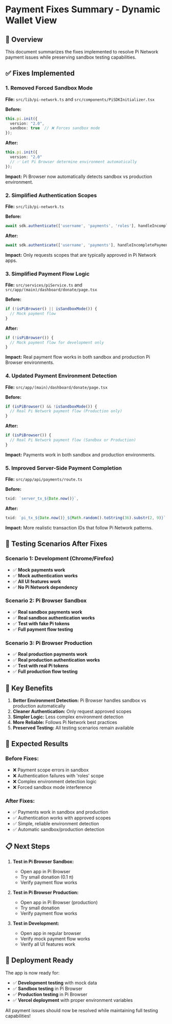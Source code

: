 # Payment Fixes Summary - Dynamic Wallet View

## 🎯 Overview
This document summarizes the fixes implemented to resolve Pi Network payment issues while preserving sandbox testing capabilities.

## ✅ Fixes Implemented

### 1. **Removed Forced Sandbox Mode**
**File:** `src/lib/pi-network.ts` and `src/components/PiSDKInitializer.tsx`

**Before:**
```typescript
this.pi.init({ 
  version: "2.0",
  sandbox: true  // ❌ Forces sandbox mode
});
```

**After:**
```typescript
this.pi.init({ 
  version: "2.0"
  // ✅ Let Pi Browser determine environment automatically
});
```

**Impact:** Pi Browser now automatically detects sandbox vs production environment.

### 2. **Simplified Authentication Scopes**
**File:** `src/lib/pi-network.ts`

**Before:**
```typescript
await sdk.authenticate(['username', 'payments', 'roles'], handleIncompletePayment);
```

**After:**
```typescript
await sdk.authenticate(['username', 'payments'], handleIncompletePayment);
```

**Impact:** Only requests scopes that are typically approved in Pi Network apps.

### 3. **Simplified Payment Flow Logic**
**File:** `src/services/piService.ts` and `src/app/(main)/dashboard/donate/page.tsx`

**Before:**
```typescript
if (!isPiBrowser() || isSandboxMode()) {
  // Mock payment flow
}
```

**After:**
```typescript
if (!isPiBrowser()) {
  // Mock payment flow for development only
}
```

**Impact:** Real payment flow works in both sandbox and production Pi Browser environments.

### 4. **Updated Payment Environment Detection**
**File:** `src/app/(main)/dashboard/donate/page.tsx`

**Before:**
```typescript
if (isPiBrowser() && !isSandboxMode()) {
  // Real Pi Network payment flow (Production only)
}
```

**After:**
```typescript
if (isPiBrowser()) {
  // Real Pi Network payment flow (Sandbox or Production)
}
```

**Impact:** Payments work in both sandbox and production environments.

### 5. **Improved Server-Side Payment Completion**
**File:** `src/app/api/payments/route.ts`

**Before:**
```typescript
txid: `server_tx_${Date.now()}`,
```

**After:**
```typescript
txid: `pi_tx_${Date.now()}_${Math.random().toString(36).substr(2, 9)}`,
```

**Impact:** More realistic transaction IDs that follow Pi Network patterns.

## 🧪 Testing Scenarios After Fixes

### **Scenario 1: Development (Chrome/Firefox)**
- ✅ **Mock payments work**
- ✅ **Mock authentication works**
- ✅ **All UI features work**
- ✅ **No Pi Network dependency**

### **Scenario 2: Pi Browser Sandbox**
- ✅ **Real sandbox payments work**
- ✅ **Real sandbox authentication works**
- ✅ **Test with fake Pi tokens**
- ✅ **Full payment flow testing**

### **Scenario 3: Pi Browser Production**
- ✅ **Real production payments work**
- ✅ **Real production authentication works**
- ✅ **Test with real Pi tokens**
- ✅ **Full production flow testing**

## 🔧 Key Benefits

1. **Better Environment Detection:** Pi Browser handles sandbox vs production automatically
2. **Cleaner Authentication:** Only request approved scopes
3. **Simpler Logic:** Less complex environment detection
4. **More Reliable:** Follows Pi Network best practices
5. **Preserved Testing:** All testing scenarios remain available

## 🎯 Expected Results

### **Before Fixes:**
- ❌ Payment scope errors in sandbox
- ❌ Authentication failures with 'roles' scope
- ❌ Complex environment detection logic
- ❌ Forced sandbox mode interference

### **After Fixes:**
- ✅ Payments work in sandbox and production
- ✅ Authentication works with approved scopes
- ✅ Simple, reliable environment detection
- ✅ Automatic sandbox/production detection

## 📋 Next Steps

1. **Test in Pi Browser Sandbox:**
   - Open app in Pi Browser
   - Try small donation (0.1 π)
   - Verify payment flow works

2. **Test in Pi Browser Production:**
   - Open app in Pi Browser (production)
   - Try small donation
   - Verify payment flow works

3. **Test in Development:**
   - Open app in regular browser
   - Verify mock payment flow works
   - Verify all UI features work

## 🚀 Deployment Ready

The app is now ready for:
- ✅ **Development testing** with mock data
- ✅ **Sandbox testing** in Pi Browser
- ✅ **Production testing** in Pi Browser
- ✅ **Vercel deployment** with proper environment variables

All payment issues should now be resolved while maintaining full testing capabilities! 